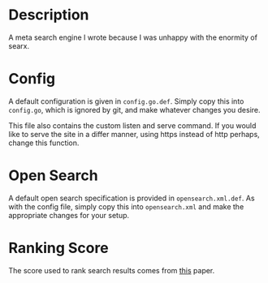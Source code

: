 # Description
A meta search engine I wrote because I was unhappy with the enormity of searx.

# Config
A default configuration is given in `config.go.def`.
Simply copy this into `config.go`, which is ignored by git, and make whatever changes you desire.

This file also contains the custom listen and serve command.
If you would like to serve the site in a differ manner, using https instead of http perhaps, change this function.

# Open Search
A default open search specification is provided in `opensearch.xml.def`.
As with the config file, simply copy this into `opensearch.xml` and make the appropriate changes for your setup.

# Ranking Score
The score used to rank search results comes from [this](https://doi.org/10.1145/1571941.1572114) paper.
